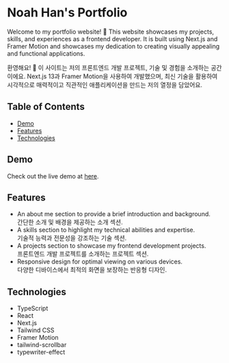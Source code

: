 # Noah Han's Portfolio

Welcome to my portfolio website! 🥳 This website showcases my projects, skills, and experiences as a frontend developer. It is built using Next.js and Framer Motion and showcases my dedication to creating visually appealing and functional applications.

환영해요! 🥳 이 사이트는 저의 프론트엔드 개발 프로젝트, 기술 및 경험을 소개하는 공간이에요. Next.js 13과 Framer Motion을 사용하여 개발했으며, 최신 기술을 활용하여 시각적으로 매력적이고 직관적인 애플리케이션을 만드는 저의 열정을 담았어요.

## Table of Contents

- [Demo](#demo)
- [Features](#features)
- [Technologies](#technologies)

## Demo

Check out the live demo at [here](https://portfolio-valentin-104.vercel.app).

## Features

- An about me section to provide a brief introduction and background.  
  간단한 소개 및 배경을 제공하는 소개 섹션.
- A skills section to highlight my technical abilities and expertise.  
  기술적 능력과 전문성을 강조하는 기술 섹션.
- A projects section to showcase my frontend development projects.  
  프론트엔드 개발 프로젝트를 소개하는 프로젝트 섹션.
- Responsive design for optimal viewing on various devices.  
  다양한 디바이스에서 최적의 화면을 보장하는 반응형 디자인.

## Technologies

- TypeScript
- React
- Next.js
- Tailwind CSS
- Framer Motion
- tailwind-scrollbar
- typewriter-effect
